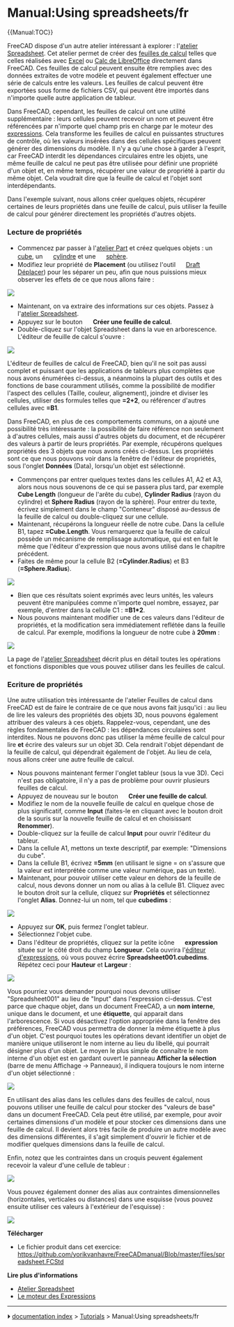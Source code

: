 # Manual:Using spreadsheets/fr
{{Manual:TOC}}

FreeCAD dispose d\'un autre atelier intéressant à explorer : l'[atelier Spreadsheet](Spreadsheet_Workbench/fr.md). Cet atelier permet de créer des [feuilles de calcul](https://fr.wikipedia.org/wiki/Tableur) telles que celles réalisées avec [Excel](https://fr.wikipedia.org/wiki/Microsoft_Excel) ou [Calc de LibreOffice](https://fr.wikipedia.org/wiki/LibreOffice#Calc) directement dans FreeCAD. Ces feuilles de calcul peuvent ensuite être remplies avec des données extraites de votre modèle et peuvent également effectuer une série de calculs entre les valeurs. Les feuilles de calcul peuvent être exportées sous forme de fichiers CSV, qui peuvent être importés dans n\'importe quelle autre application de tableur.

Dans FreeCAD, cependant, les feuilles de calcul ont une utilité supplémentaire : leurs cellules peuvent recevoir un nom et peuvent être référencées par n\'importe quel champ pris en charge par le moteur des [expressions](Expressions/fr.md). Cela transforme les feuilles de calcul en puissantes structures de contrôle, où les valeurs insérées dans des cellules spécifiques peuvent générer des dimensions du modèle. Il n\'y a qu\'une chose à garder à l\'esprit, car FreeCAD interdit les dépendances circulaires entre les objets, une même feuille de calcul ne peut pas être utilisée pour définir une propriété d\'un objet et, en même temps, récupérer une valeur de propriété à partir du même objet. Cela voudrait dire que la feuille de calcul et l\'objet sont interdépendants.

Dans l\'exemple suivant, nous allons créer quelques objets, récupérer certaines de leurs propriétés dans une feuille de calcul, puis utiliser la feuille de calcul pour générer directement les propriétés d\'autres objets.



### Lecture de propriétés 

-   Commencez par passer à l'[atelier Part](Part_Workbench/fr.md) et créez quelques objets : un <img alt="" src=images/Part_Box.svg  style="width:16px;"> [cube](Part_Box/fr.md), un <img alt="" src=images/Part_Cylinder.svg  style="width:16px;"> [cylindre](Part_Cylinder/fr.md) et une <img alt="" src=images/Part_Sphere.svg  style="width:16px;"> [sphère](Part_Sphere/fr.md).
-   Modifiez leur propriété de **Placement** (ou utilisez l\'outil <img alt="" src=images/Draft_Move.svg  style="width:16px;"> [Draft Déplacer](Draft_Move/fr.md)) pour les séparer un peu, afin que nous puissions mieux observer les effets de ce que nous allons faire :

![](images/Exercise_spreadsheet_01.jpg )

-   Maintenant, on va extraire des informations sur ces objets. Passez à l\'[atelier Spreadsheet](Spreadsheet_Workbench/fr.md).
-   Appuyez sur le bouton <img alt="" src=images/Spreadsheet_Create.png  style="width:16px;"> **Créer une feuille de calcul**.
-   Double-cliquez sur l\'objet Spreadsheet dans la vue en arborescence. L\'éditeur de feuille de calcul s\'ouvre :

![](images/Exercise_spreadsheet_02.jpg )

L\'éditeur de feuilles de calcul de FreeCAD, bien qu\'il ne soit pas aussi complet et puissant que les applications de tableurs plus complètes que nous avons énumérées ci-dessus, a néanmoins la plupart des outils et des fonctions de base couramment utilisés, comme la possibilité de modifier l\'aspect des cellules (Taille, couleur, alignement), joindre et diviser les cellules, utiliser des formules telles que **=2+2**, ou référencer d\'autres cellules avec **=B1**.

Dans FreeCAD, en plus de ces comportements communs, on a ajouté une possibilité très intéressante : la possibilité de faire référence non seulement à d\'autres cellules, mais aussi d\'autres objets du document, et de récupérer des valeurs à partir de leurs propriétés. Par exemple, récupérons quelques propriétés des 3 objets que nous avons créés ci-dessus. Les propriétés sont ce que nous pouvons voir dans la fenêtre de l\'éditeur de propriétés, sous l\'onglet **Données** (Data), lorsqu\'un objet est sélectionné.

-   Commençons par entrer quelques textes dans les cellules A1, A2 et A3, alors nous nous souvenons de ce qui se passera plus tard, par exemple **Cube Length** (longueur de l'arête du cube), **Cylinder Radius** (rayon du cylindre) et **Sphere Radius** (rayon de la sphère). Pour entrer du texte, écrivez simplement dans le champ \"Conteneur\" disposé au-dessus de la feuille de calcul ou double-cliquez sur une cellule.
-   Maintenant, récupérons la longueur réelle de notre cube. Dans la cellule B1, tapez **=Cube.Length**. Vous remarquerez que la feuille de calcul possède un mécanisme de remplissage automatique, qui est en fait le même que l\'éditeur d\'expression que nous avons utilisé dans le chapitre précédent.
-   Faites de même pour la cellule B2 (**=Cylinder.Radius**) et B3 (**=Sphere.Radius**).

![](images/Exercise_spreadsheet_03.jpg )

-   Bien que ces résultats soient exprimés avec leurs unités, les valeurs peuvent être manipulées comme n\'importe quel nombre, essayez, par exemple, d\'entrer dans la cellule C1 : **=B1\*2**.
-   Nous pouvons maintenant modifier une de ces valeurs dans l\'éditeur de propriétés, et la modification sera immédiatement reflétée dans la feuille de calcul. Par exemple, modifions la longueur de notre cube à **20mm** :

![](images/Exercise_spreadsheet_04.jpg )

La page de l\'[atelier Spreadsheet](Spreadsheet_Workbench/fr.md) décrit plus en détail toutes les opérations et fonctions disponibles que vous pouvez utiliser dans les feuilles de calcul.



### Ecriture de propriétés 

Une autre utilisation très intéressante de l'atelier Feuilles de calcul dans FreeCAD est de faire le contraire de ce que nous avons fait jusqu\'ici : au lieu de lire les valeurs des propriétés des objets 3D, nous pouvons également attribuer des valeurs à ces objets. Rappelez-vous, cependant, une des règles fondamentales de FreeCAD : les dépendances circulaires sont interdites. Nous ne pouvons donc pas utiliser la même feuille de calcul pour lire **et** écrire des valeurs sur un objet 3D. Cela rendrait l\'objet dépendant de la feuille de calcul, qui dépendrait également de l\'objet. Au lieu de cela, nous allons créer une autre feuille de calcul.

-   Nous pouvons maintenant fermer l\'onglet tableur (sous la vue 3D). Ceci n\'est pas obligatoire, il n\'y a pas de problème pour ouvrir plusieurs feuilles de calcul.
-   Appuyez de nouveau sur le bouton <img alt="" src=images/Spreadsheet_Create.png  style="width:16px;"> **Créer une feuille de calcul**.
-   Modifiez le nom de la nouvelle feuille de calcul en quelque chose de plus significatif, comme **Input** (faites-le en cliquant avec le bouton droit de la souris sur la nouvelle feuille de calcul et en choisissant **Renommer**).
-   Double-cliquez sur la feuille de calcul **Input** pour ouvrir l\'éditeur du tableur.
-   Dans la cellule A1, mettons un texte descriptif, par exemple: \"Dimensions du cube\".
-   Dans la cellule B1, écrivez **=5mm** (en utilisant le signe = on s\'assure que la valeur est interprétée comme une valeur numérique, pas un texte).
-   Maintenant, pour pouvoir utiliser cette valeur en dehors de la feuille de calcul, nous devons donner un nom ou alias à la cellule B1. Cliquez avec le bouton droit sur la cellule, cliquez sur **Propriétés** et sélectionnez l\'onglet **Alias**. Donnez-lui un nom, tel que **cubedims** :

![](images/Exercise_spreadsheet_05.jpg )

-   Appuyez sur **OK**, puis fermez l\'onglet tableur.
-   Sélectionnez l\'objet cube.
-   Dans l\'éditeur de propriétés, cliquez sur la petite icône <img alt="" src=images/Bound-expression-unset.png  style="width:16px;"> **expression** située sur le côté droit du champ **Longueur**. Cela ouvrira l\'[éditeur d\'expressions](Expressions/fr.md), où vous pouvez écrire **Spreadsheet001.cubedims**. Répétez ceci pour **Hauteur** et **Largeur** :

![](images/Exercise_spreadsheet_06.jpg )

Vous pourriez vous demander pourquoi nous devons utiliser \"Spreadsheet001\" au lieu de \"Input\" dans l\'expression ci-dessus. C\'est parce que chaque objet, dans un document FreeCAD, a un **nom interne**, unique dans le document, et une **étiquette**, qui apparait dans l\'arborescence. Si vous désactivez l\'option appropriée dans la fenêtre des préférences, FreeCAD vous permettra de donner la même étiquette à plus d\'un objet. C\'est pourquoi toutes les opérations devant identifier un objet de manière unique utiliseront le nom interne au lieu du libellé, qui pourrait désigner plus d\'un objet. Le moyen le plus simple de connaître le nom interne d\'un objet est en gardant ouvert le panneau **Afficher la sélection** (barre de menu Affichage → Panneaux), il indiquera toujours le nom interne d\'un objet sélectionné :

![](images/Exercise_spreadsheet_07.jpg )

En utilisant des alias dans les cellules dans des feuilles de calcul, nous pouvons utiliser une feuille de calcul pour stocker des \"valeurs de base\" dans un document FreeCAD. Cela peut être utilisé, par exemple, pour avoir certaines dimensions d\'un modèle et pour stocker ces dimensions dans une feuille de calcul. Il devient alors très facile de produire un autre modèle avec des dimensions différentes, il s\'agit simplement d\'ouvrir le fichier et de modifier quelques dimensions dans la feuille de calcul.

Enfin, notez que les contraintes dans un croquis peuvent également recevoir la valeur d\'une cellule de tableur :

![](images/Exercise_spreadsheet_08.jpg )

Vous pouvez également donner des alias aux contraintes dimensionnelles (horizontales, verticales ou distances) dans une esquisse (vous pouvez ensuite utiliser ces valeurs à l\'extérieur de l'esquisse) :

![](images/Exercise_spreadsheet_09.jpg )

**Télécharger**

-   Le fichier produit dans cet exercice: <https://github.com/yorikvanhavre/FreeCADmanual/Blob/master/files/spreadsheet.FCStd>

**Lire plus d\'informations**

-   [Atelier Spreadsheet](Spreadsheet_Workbench/fr.md)
-   [Le moteur des Expressions](Expressions/fr.md)



---
⏵ [documentation index](../README.md) > [Tutorials](Category_Tutorials.md) > Manual:Using spreadsheets/fr
